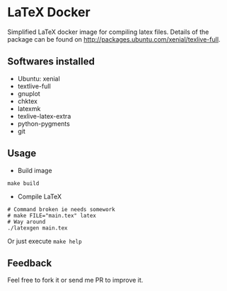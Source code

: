 # LaTeX Docker

Simplified LaTeX docker image for compiling latex files. Details of the package can be found on http://packages.ubuntu.com/xenial/texlive-full.

## Softwares installed

* Ubuntu: xenial
* textlive-full
* gnuplot
* chktex
* latexmk
* texlive-latex-extra
* python-pygments
* git

## Usage

* Build image

```shell
make build
```

* Compile LaTeX

```shell
# Command broken ie needs somework
# make FILE="main.tex" latex
# Way around
./latexgen main.tex
```

Or just execute `make help`

## Feedback

Feel free to fork it or send me PR to improve it.
